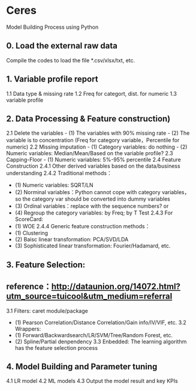 # Ceres
Model Building Process using Python


## 0. Load the external raw data
Compile the codes to load the file *.csv/xlsx/txt, etc.

## 1. Variable profile report
1.1 Data type & missing rate
1.2 Freq for categort, dist. for numeric 
1.3 variable profile

## 2. Data Processing & Feature construction)
2.1 Delete the variables 
    - (1) The variables with 90% missing rate 
    - (2) The variable is to concentration (Freq for category variable，Percentile for numeric) 
2.2 Missing imputation 
    - (1) Category variables: do nothing 
    - (2) Numeric variables: Median/Mean/Based on the variable profile?
2.3 Capping-Floor
    - (1) Numeric variables: 5%-95% percentile
2.4 Feature Construction
2.4.1 Other derived variables based on the data/business understanding 
2.4.2 Traditional methods：
- (1) Numeric variables: SQRT/LN 
- (2) Norminal variables：Python cannot cope with category variables，so the category var should be converted into dummy variables 
- (3) Ordinal variables：replace with the sequence numbers? or 
- (4) Regroup the category variables: by Freq; by T Test 
2.4.3 For ScoreCard:
- (1) WOE 
2.4.4 Generic feature construction methods：
- (1) Clustering
- (2) Baisc linear transformation: PCA/SVD/LDA
- (3) Sophisticated linear transformation: Fourier/Hadamard, etc.	

## 3. Feature Selection:
## reference：http://dataunion.org/14072.html?utm_source=tuicool&utm_medium=referral
3.1 Filters: caret module/package 
- (1) Pearson Correlation/Distance Correlation/Gain info/IV/VIF, etc. 
3.2 Wrappers: 
- (1) Forward/Backwardsearch/LR/SVM/Tree/Random Forest, etc.
- (2) Spline/Partial denpendency 
3.3 Enbedded: The learning algorithm has the feature selection process

## 4. Model Building and Parameter tuning 
4.1 LR model 
4.2 ML models 
4.3 Output the model result and key KPIs 
